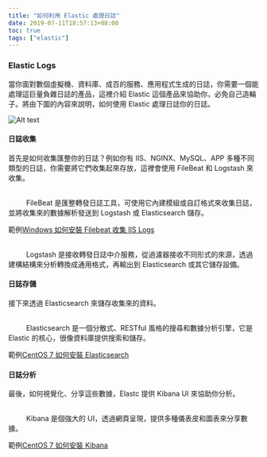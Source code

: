 ```yaml
---
title: "如何利用 Elastic 處理日誌"
date: 2019-07-11T18:57:13+08:00
toc: true
tags: ["elastic"]
---
```


<!--more-->
### Elastic Logs

當你面對數個虛擬機、資料庫、成百的服務、應用程式生成的日誌，你需要一個能處理這巨量負雜日誌的產品，這裡介紹 Elastic 這個產品來協助你，必免自己造輪子。將由下圖的內容來說明，如何使用 Elastic 處理日誌你的日誌。

![Alt text](/images/elastic.png)

#### 日誌收集

首先是如何收集匯整你的日誌？例如你有 IIS、NGINX、MySQL、APP 多種不同類型的日誌，你需要將它們收集起來存放，這裡會使用 FileBeat 和 Logstash 來收集。

<svg xmlns="http://www.w3.org/2000/svg" width="32px" height="32px"><image xlink:href="/images/beats.svg" /></svg> FileBeat 是匯整轉發日誌工具，可使用它內建模組或自訂格式來收集日誌，並將收集來的數據解析發送到 Logstash 或 Elasticsearch 儲存。

範例[Windows 如何安裝 Filebeat 收集 IIS Logs](https://reddtsai.github.io/posts/elk_iisfilebeat/)

<svg xmlns="http://www.w3.org/2000/svg" width="32px" height="32px"><image xlink:href="/images/logstash.svg" /></svg> Logstash 是接收轉發日誌中介服務，從過濾器接收不同形式的來源，透過建構結構來分析轉換成通用格式，再輸出到 Elasticsearch 或其它儲存設備。

#### 日誌存儲

接下來透過 Elasticsearch 來儲存收集來的資料。

<svg xmlns="http://www.w3.org/2000/svg" width="32px" height="32px"><image xlink:href="/images/elasticsearch.svg" /></svg> Elasticsearch 是一個分散式、RESTful 風格的搜尋和數據分析引擎，它是 Elastic 的核心，很像資料庫提供搜索和儲存。

範例[CentOS 7 如何安裝 Elasticsearch](https://reddtsai.github.io/posts/elk_centoselastic)

#### 日誌分析

最後，如何視覺化、分享這些數據，Elastc 提供 Kibana UI 來協助你分析。

<svg xmlns="http://www.w3.org/2000/svg" width="32px" height="32px"><image xlink:href="/images/kibana.svg" /></svg> Kibana 是個強大的 UI，透過網頁呈現，提供多種儀表皮和圖表來分享數據。

範例[CentOS 7 如何安裝 Kibana](https://reddtsai.github.io/posts/elk_centoskibana/)
